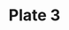 ---
pid: '3'
an: '6'
title: Plate 3
rev_year: 
_date: '1797'
caption: Chapeau-Spencer, Robe de Linon, Schall Long, Rubans croisés, en forme de
  Cothurne
translation: Spencer hat, Linen dress, long shawl, Cothurne (type of boot worn by
  actors in Greek tragedies) tied with crossing ribbons
student: Avery Schroeder
keywords: "[ Chapeau-Spencer, Schall, Cothurne ]"
permalink: /plates/3
layout: plate-page
---